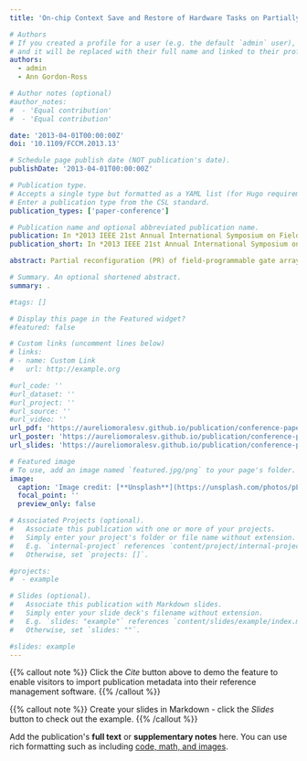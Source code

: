 ```yaml
---
title: 'On-chip Context Save and Restore of Hardware Tasks on Partially Reconfigurable FPGAs'

# Authors
# If you created a profile for a user (e.g. the default `admin` user), write the username (folder name) here
# and it will be replaced with their full name and linked to their profile.
authors:
  - admin
  - Ann Gordon-Ross

# Author notes (optional)
#author_notes:
#  - 'Equal contribution'
#  - 'Equal contribution'

date: '2013-04-01T00:00:00Z'
doi: '10.1109/FCCM.2013.13'

# Schedule page publish date (NOT publication's date).
publishDate: '2013-04-01T00:00:00Z'

# Publication type.
# Accepts a single type but formatted as a YAML list (for Hugo requirements).
# Enter a publication type from the CSL standard.
publication_types: ['paper-conference']

# Publication name and optional abbreviated publication name.
publication: In *2013 IEEE 21st Annual International Symposium on Field-Programmable Custom Computing Machines*
publication_short: In *2013 IEEE 21st Annual International Symposium on Field-Programmable Custom Computing Machines*

abstract: Partial reconfiguration (PR) of field-programmable gate arrays (FPGAs) enables hardware tasks to time multiplex PR regions (PRRs) by isolating reconfiguration to only the reconfigured PRR, which avoids halting the entire FPGA's execution. Time multiplexing PRRs requires support for unloading/loading tasks and for resuming a task's execution state. In order to resume a task's execution state, the execution state (context) must be saved when the task is unloaded so that the execution state can be restored when the task resumes- context save (CS) and context restore (CR), respectively. In this paper, we present a software-based, on-chip context save and restore (CSR) for PR-capable FPGAs. As compared to prior work, our CSR is autonomous (i.e., does not require any external host support), does not require custom on-chip hardware, is portable across any system design, and does not require tool flow modifications or special tools. Experimental results extensively evaluate the CSR execution time based on PRR size, enabling designers to trade off PRR granularity for CSR execution time based on application requirements.

# Summary. An optional shortened abstract.
summary: .

#tags: []

# Display this page in the Featured widget?
#featured: false

# Custom links (uncomment lines below)
# links:
# - name: Custom Link
#   url: http://example.org

#url_code: ''
#url_dataset: ''
#url_project: ''
#url_source: ''
#url_video: ''
url_pdf: 'https://aureliomoralesv.github.io/publication/conference-paper/FCCM13_morales_CSR.pdf'
url_poster: 'https://aureliomoralesv.github.io/publication/conference-paper/FCCM13_morales_CSR-poster.pdf'
url_slides: 'https://aureliomoralesv.github.io/publication/conference-paper/FCCM13_morales_CSR.pptx'

# Featured image
# To use, add an image named `featured.jpg/png` to your page's folder.
image:
  caption: 'Image credit: [**Unsplash**](https://unsplash.com/photos/pLCdAaMFLTE)'
  focal_point: ''
  preview_only: false

# Associated Projects (optional).
#   Associate this publication with one or more of your projects.
#   Simply enter your project's folder or file name without extension.
#   E.g. `internal-project` references `content/project/internal-project/index.md`.
#   Otherwise, set `projects: []`.

#projects:
#  - example

# Slides (optional).
#   Associate this publication with Markdown slides.
#   Simply enter your slide deck's filename without extension.
#   E.g. `slides: "example"` references `content/slides/example/index.md`.
#   Otherwise, set `slides: ""`.

#slides: example
---
```


{{% callout note %}}
Click the _Cite_ button above to demo the feature to enable visitors to import publication metadata into their reference management software.
{{% /callout %}}

{{% callout note %}}
Create your slides in Markdown - click the _Slides_ button to check out the example.
{{% /callout %}}

Add the publication's **full text** or **supplementary notes** here. You can use rich formatting such as including [code, math, and images](https://docs.hugoblox.com/content/writing-markdown-latex/).
